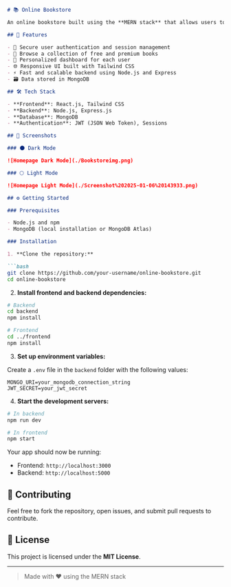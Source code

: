 

````markdown
# 📚 Online Bookstore

An online bookstore built using the **MERN stack** that allows users to access both free and premium books with secure authentication and personalized session management.

## 🚀 Features

- 🔐 Secure user authentication and session management  
- 📖 Browse a collection of free and premium books  
- 🧾 Personalized dashboard for each user  
- 🌐 Responsive UI built with Tailwind CSS  
- ⚡ Fast and scalable backend using Node.js and Express  
- 🗃️ Data stored in MongoDB  

## 🛠️ Tech Stack

- **Frontend**: React.js, Tailwind CSS  
- **Backend**: Node.js, Express.js  
- **Database**: MongoDB  
- **Authentication**: JWT (JSON Web Token), Sessions  

## 📸 Screenshots

### 🌑 Dark Mode

![Homepage Dark Mode](./Bookstoreimg.png)

### 🌕 Light Mode

![Homepage Light Mode](./Screenshot%202025-01-06%20143933.png)

## ⚙️ Getting Started

### Prerequisites

- Node.js and npm  
- MongoDB (local installation or MongoDB Atlas)

### Installation

1. **Clone the repository:**

```bash
git clone https://github.com/your-username/online-bookstore.git
cd online-bookstore
````

2. **Install frontend and backend dependencies:**

```bash
# Backend
cd backend
npm install

# Frontend
cd ../frontend
npm install
```

3. **Set up environment variables:**

Create a `.env` file in the `backend` folder with the following values:

```env
MONGO_URI=your_mongodb_connection_string
JWT_SECRET=your_jwt_secret
```

4. **Start the development servers:**

```bash
# In backend
npm run dev

# In frontend
npm start
```

Your app should now be running:

* Frontend: `http://localhost:3000`
* Backend: `http://localhost:5000`

## 🙌 Contributing

Feel free to fork the repository, open issues, and submit pull requests to contribute.

## 📄 License

This project is licensed under the **MIT License**.

---

> Made with ❤️ using the MERN stack

```

```
